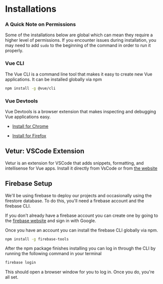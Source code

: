 

# Installations

### A Quick Note on Permissions
Some of the installations below are global which can mean they require a higher level of permissions. If you encounter issues during installation, you may need to add  ```sudo``` to the beginning of the command in order to run it properly.

### Vue CLI

The Vue CLI is a command line tool that makes it easy to create new Vue applications. It can be installed globally via npm

```sh
npm install -g @vue/cli
```

### Vue Devtools

Vue Devtools is a browser extension that makes inspecting and debugging Vue applications easy.

- [Install for Chrome](https://chrome.google.com/webstore/detail/vuejs-devtools/nhdogjmejiglipccpnnnanhbledajbpd?hl=en)

- [Install for Firefox](https://addons.mozilla.org/en-US/firefox/addon/vue-js-devtools/)

## Vetur: VSCode Extension

Vetur is an extension for VSCode that adds snippets, formatting, and intellisense for Vue apps. Install it directly from VsCode or from [the website](https://marketplace.visualstudio.com/items?itemName=octref.vetur)

## Firebase Setup

We'll be using firebase to deploy our projects and occasionally using the firestore database. To do this, you'll need a firebase account and the firebase CLI.

If you don't already have a firebase account you can create one by going to the [firebase website](https://firebase.google.com/) and sign in with Google.

Once you have an account you can install the firebase CLI globally via npm.

```sh
npm install -g firebase-tools
```

After the npm package finishes installing you can log in through the CLI by running the following command in your terminal

```sh
firebase login
```

This should open a browser window for you to log in. Once you do, you're all set.
